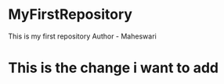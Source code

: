 # MyFirstRepository
This is my first repository
Author - Maheswari

# This is the change i want to add
